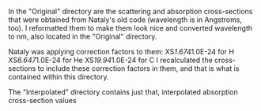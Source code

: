In the "Original" directory are the scattering and absorption cross-sections that were obtained from Nataly's old code (wavelength is in Angstroms, too). I reformatted them to make them look nice and converted wavelength to nm, also located in the "Original" directory.

Nataly was applying correction factors to them:
XS*1.674*1.0E-24 for H
XS*6.647*1.0E-24 for He
XS*19.94*1.0E-24 for C
I recalculated the cross-sections to include these correction factors in them, and that is what is contained within this directory.

The "Interpolated" directory contains just that, interpolated absorption cross-section values